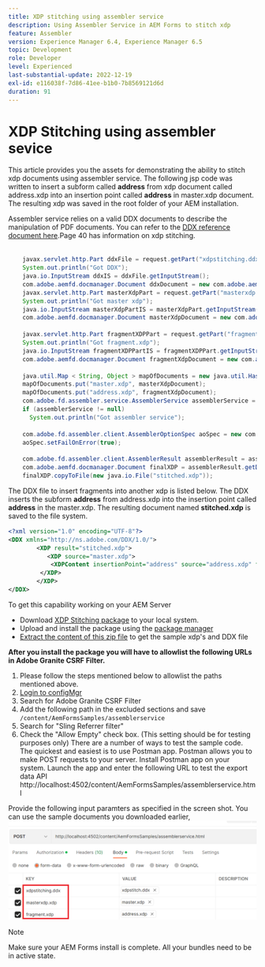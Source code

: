 ```yaml
---
title: XDP stitching using assembler service
description: Using Assembler Service in AEM Forms to stitch xdp
feature: Assembler
version: Experience Manager 6.4, Experience Manager 6.5
topic: Development
role: Developer
level: Experienced
last-substantial-update: 2022-12-19
exl-id: e116038f-7d86-41ee-b1b0-7b8569121d6d
duration: 91
---
```

# XDP Stitching using assembler sevice

This article provides you the assets for demonstrating the ability to stitch xdp documents using assembler service.
The following jsp code was written to insert a subform called **address** from xdp document called address.xdp into an insertion point called **address** in master.xdp document. The resulting xdp was saved in the root folder of your AEM installation.

Assembler service relies on a valid DDX documents to describe the manipulation of PDF documents. You can refer to the [DDX reference document here](assets/ddxRef.pdf).Page 40 has information on xdp stitching.

```java

    javax.servlet.http.Part ddxFile = request.getPart("xdpstitching.ddx");
    System.out.println("Got DDX");
    java.io.InputStream ddxIS = ddxFile.getInputStream();
    com.adobe.aemfd.docmanager.Document ddxDocument = new com.adobe.aemfd.docmanager.Document(ddxIS);
    javax.servlet.http.Part masterXdpPart = request.getPart("masterxdp.xdp");
    System.out.println("Got master xdp");
    java.io.InputStream masterXdpPartIS = masterXdpPart.getInputStream();
    com.adobe.aemfd.docmanager.Document masterXdpDocument = new com.adobe.aemfd.docmanager.Document(masterXdpPartIS);

    javax.servlet.http.Part fragmentXDPPart = request.getPart("fragment.xdp");
    System.out.println("Got fragment.xdp");
    java.io.InputStream fragmentXDPPartIS = fragmentXDPPart.getInputStream();
    com.adobe.aemfd.docmanager.Document fragmentXdpDocument = new com.adobe.aemfd.docmanager.Document(fragmentXDPPartIS);

    java.util.Map < String, Object > mapOfDocuments = new java.util.HashMap < String, Object > ();
    mapOfDocuments.put("master.xdp", masterXdpDocument);
    mapOfDocuments.put("address.xdp", fragmentXdpDocument);
    com.adobe.fd.assembler.service.AssemblerService assemblerService = sling.getService(com.adobe.fd.assembler.service.AssemblerService.class);
    if (assemblerService != null)
      System.out.println("Got assembler service");

    com.adobe.fd.assembler.client.AssemblerOptionSpec aoSpec = new com.adobe.fd.assembler.client.AssemblerOptionSpec();
    aoSpec.setFailOnError(true);

    com.adobe.fd.assembler.client.AssemblerResult assemblerResult = assemblerService.invoke(ddxDocument, mapOfDocuments, aoSpec);
    com.adobe.aemfd.docmanager.Document finalXDP = assemblerResult.getDocuments().get("stitched.xdp");
    finalXDP.copyToFile(new java.io.File("stitched.xdp"));

```

The DDX file to insert fragments into another xdp is listed below. The DDX inserts the subform  **address** from address.xdp into the insertion point called **address** in the master.xdp. The resulting document named **stitched.xdp** is saved to the file system.

``` xml
<?xml version="1.0" encoding="UTF-8"?> 
<DDX xmlns="http://ns.adobe.com/DDX/1.0/"> 
        <XDP result="stitched.xdp"> 
           <XDP source="master.xdp"> 
            <XDPContent insertionPoint="address" source="address.xdp" fragment="address"/> 
         </XDP> 
        </XDP>         
</DDX>

```

To get this capability working on your AEM Server

* Download [XDP Stitching package](assets/xdp-stitching.zip) to your local system.
* Upload and install the package using the [package manager](http://localhost:4502/crx/packmgr/index.jsp)
* [Extract the content of this zip file](assets/xdp-and-ddx.zip) to get the sample xdp's and DDX file

**After you install the package you will have to allowlist the following URLs in Adobe Granite CSRF Filter.**

1. Please follow the steps mentioned below to allowlist the paths mentioned above.
1. [Login to configMgr](http://localhost:4502/system/console/configMgr)
1. Search for Adobe Granite CSRF Filter
1. Add the following path in the excluded sections and save `/content/AemFormsSamples/assemblerservice`
1. Search for "Sling Referrer filter"
1. Check the "Allow Empty" check box. (This setting should be for testing purposes only)
There are a number of ways to test the sample code. The quickest and easiest is to use Postman app. Postman allows you to make POST requests to your server. Install Postman app on your system. 
Launch the app and enter the following URL to test the export data API
http://localhost:4502/content/AemFormsSamples/assemblerservice.html

Provide the following input paramters as specified in the screen shot. You can use the sample documents you downloaded earlier,
![xdp-stitch-postman](assets/xdp-stitching-postman.png)

>[!NOTE]
>
>Make sure your AEM Forms install is complete. All your bundles need to be in active state.
>
